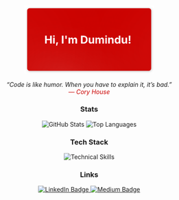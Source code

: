 <p align="center">
<img src="banner.svg" alt="Banner" width="60%" height="auto" />
</p>

<p align="center" style="font-style: italic;">
  <i>“Code is like humor. When you have to explain it, it’s bad.”</i><br/>
  <span style="color:#CB0200;">— Cory House</span>
</p>

<div style="margin-top: 10px;"></div>

<h3 align="center">Stats</h3>

<p align="center">
  <img src="https://github-readme-stats.vercel.app/api?username=dsameendra&theme=dark&title_color=CB0200&icon_color=CB0200&text_color=FFFFFF&bg_color=0D1117&show_icons=true&hide=contribs" height="180" alt="GitHub Stats"/>
  <img src="https://github-readme-stats.vercel.app/api/top-langs/?username=dsameendra&layout=compact&theme=dark&title_color=CB0200&text_color=FFFFFF&bg_color=0D1117" height="180" alt="Top Languages"/>
</p>

<div style="margin-top: 10px;"></div>

<h3 align="center">Tech Stack</h3>

<p align="center">
  <img src="https://skillicons.dev/icons?i=python,java,flask,php,nodejs,tensorflow,pytorch,r,react,swift,sqlite,mongodb,docker,kubernetes,postman&theme=dark" alt="Technical Skills" />
</p>

<div style="margin-top: 10px;"></div>

<h3 align="center">Links</h3>

<p align="center">
  <a href="https://www.linkedin.com/in/dumindu-w-886189223/" target="_blank" rel="noopener noreferrer">
    <img src="https://img.shields.io/badge/LinkedIn-0A66C2?style=for-the-badge&logo=linkedin&logoColor=white" alt="LinkedIn Badge"/>
  </a>
  <a href="https://medium.com/@dumindusameendra" target="_blank" rel="noopener noreferrer">
    <img src="https://img.shields.io/badge/Medium-12100E?style=for-the-badge&logo=medium&logoColor=white" alt="Medium Badge"/>
  </a>
</p>